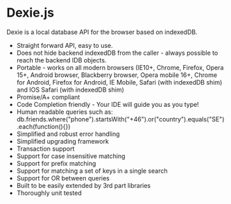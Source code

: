 Dexie.js
========

Dexie is a local database API for the browser based on indexedDB.
 * Straight forward API, easy to use.
 * Does not hide backend indexedDB from the caller - always possible to reach the backend IDB objects.
 * Portable - works on all modern browsers (IE10+, Chrome, Firefox, Opera 15+, Android browser, Blackberry browser, Opera mobile 16+, Chrome for Android, Firefox for Android, IE Mobile, Safari (with indexedDB shim) and IOS Safari (with indexedDB shim)
 * Promise/A+ compliant
 * Code Completion friendly - Your IDE will guide you as you type!
 * Human readable queries such as: db.friends.where("phone").startsWith("+46").or("country").equals("SE").each(function(){})
 * Simplified and robust error handling
 * Simplified upgrading framework
 * Transaction support
 * Support for case insensitive matching
 * Support for prefix matching
 * Support for matching a set of keys in a single search
 * Support for OR between queries
 * Built to be easily extended by 3rd part libraries
 * Thoroughly unit tested
